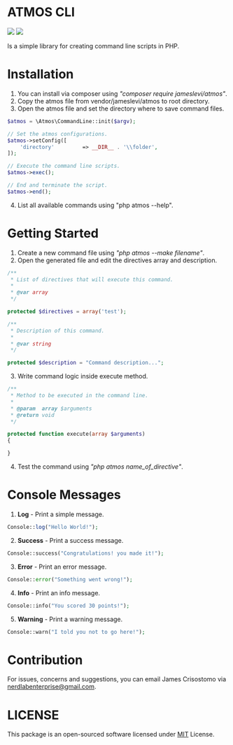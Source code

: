 # ATMOS CLI

![](https://img.shields.io/badge/packagist-v1.0.0-informational?style=flat&logo=<LOGO_NAME>&logoColor=white&color=2bbc8a) ![](https://img.shields.io/badge/license-MIT-informational?style=flat&logo=<LOGO_NAME>&logoColor=white&color=2bbc8a)

Is a simple library for creating command line scripts in PHP.

# Installation
1. You can install via composer using *"composer require jameslevi/atmos"*.
2. Copy the atmos file from vendor/jameslevi/atmos to root directory.
3. Open the atmos file and set the directory where to save command files.
```php
$atmos = \Atmos\CommandLine::init($argv);

// Set the atmos configurations.
$atmos->setConfig([
    'directory'         => __DIR__ . '\\folder',
]);

// Execute the command line scripts.
$atmos->exec();

// End and terminate the script.
$atmos->end();
```
4. List all available commands using "php atmos --help".  

# Getting Started  
1. Create a new command file using *"php atmos --make filename"*.
2. Open the generated file and edit the directives array and description.
```php
/**
 * List of directives that will execute this command.
 *
 * @var array
 */

protected $directives = array('test');

/**
 * Description of this command.
 *
 * @var string
 */

protected $description = "Command description...";
```  
3. Write command logic inside execute method.
```php
/**
 * Method to be executed in the command line.
 *
 * @param  array $arguments
 * @return void
 */

protected function execute(array $arguments)
{

}
```  
4. Test the command using *"php atmos name_of_directive"*.

# Console Messages
1. **Log** - Print a simple message.
```php
Console::log("Hello World!");
```
2. **Success** - Print a success message.
```php
Console::success("Congratulations! you made it!");
```
3. **Error** - Print an error message.
```php
Console::error("Something went wrong!");
```
4. **Info** - Print an info message.
```php
Console::info("You scored 30 points!");
```
5. **Warning** - Print a warning message.
```php
Console::warn("I told you not to go here!");
```

# Contribution
For issues, concerns and suggestions, you can email James Crisostomo via nerdlabenterprise@gmail.com.

# LICENSE  
This package is an open-sourced software licensed under [MIT](https://opensource.org/licenses/MIT) License.
